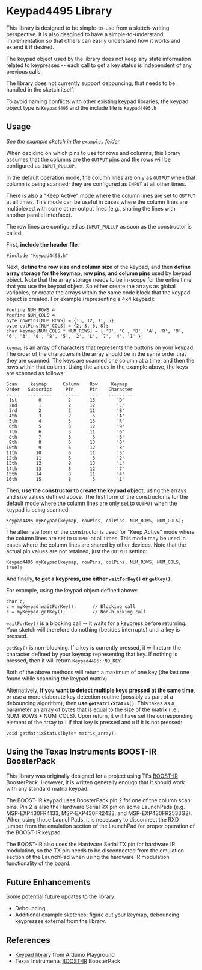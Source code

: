 Keypad4495 Library
====================

This library is designed to be simple-to-use from a sketch-writing perspective. It is also desgined to have a simple-to-understand implementation so that others can easily understand how it works and extend it if desired.

The keypad object used by the library does not keep any state information related to keypresses -- each call to get a key status is independent of any previous calls.

The library does not currently support debouncing; that needs to be handled in the sketch itself.

To avoid naming conflicts with other existing keypad libraries, the keypad object type is `Keypad4495` and the include file is `Keypad4495.h`

Usage
-----

*See the example sketch in the `examples` folder.*

When deciding on which pins to use for rows and columns, this library assumes that the columns are the `OUTPUT` pins and the rows will be configured as `INPUT_PULLUP`.

In the default operation mode, the column lines are only as `OUTPUT` when that column is being scanned; they are configured as `INPUT` at all other times.

 There is also a "Keep Active" mode where the column lines are set to `OUTPUT` at all times. This mode can be useful in cases where the column lines are multiplexed with some other output lines (e.g., sharing the lines with another parallel interface).

The row lines are configured as `INPUT_PULLUP` as soon as the constructor is called.

First, **include the header file**:

    #include "Keypad4495.h"

Next, **define the row size and column size** of the keypad, and then **define array storage for the keymap, row pins, and column pins** used by keypad object. Note that the array storage needs to be in-scope for the entire time that you use the keypad object. So either create the arrays as global variables, or create the arrays within the same code block that the keypad object is created. For example (representing a 4x4 keypad):

    #define NUM_ROWS 4
    #define NUM_COLS 4
    byte rowPins[NUM_ROWS] = {13, 12, 11, 5};
    byte colPins[NUM_COLS] = {2, 3, 6, 8};
    char keymap[NUM_COLS * NUM_ROWS] = { 'D', 'C', 'B', 'A', 'R', '9', '6', '3', '0', '8', '5', '2', 'L', '7', '4', '1' };

`keymap` is an array of characters that represents the buttons on your keypad. The order of the characters in the array should be in the same order that they are scanned. The keys are scanned one column at a time, and then the rows within that column. Using the values in the example above, the keys are scanned as follows:

    Scan     keymap      Column    Row     Keymap
    Order   Subscript     Pin      Pin    Character
    -----   ---------    ------    ---    ---------
     1st        0          2       13        'D'
     2nd        1          2       12        'C'
     3rd        2          2       11        'B'
     4th        3          2        5        'A'
     5th        4          3       13        'R'
     6th        5          3       12        '9'
     7th        6          3       11        '6'
     8th        7          3        5        '3'
     9th        8          6       13        '0'
    10th        9          6       12        '8'
    11th       10          6       11        '5'
    12th       11          6        5        '2'
    13th       12          8       13        'L'
    14th       13          8       12        '7'
    15th       14          8       11        '4'
    16th       15          8        5        '1'


Then, **use the constructor to create the keypad object**, using the arrays and size values defined above. The first form of the constructor is for the default mode where the column lines are only set to `OUTPUT` when the keypad is being scanned:

    Keypad4495 myKeypad(keymap, rowPins, colPins, NUM_ROWS, NUM_COLS);

The alternate form of the constructor is used for "Keep Active" mode where the column lines are set to `OUTPUT` at all times. This mode may be used in cases where the column lines are shared by other devices. Note that the actual pin values are not retained, just the `OUTPUT` setting: 

    Keypad4495 myKeypad(keymap, rowPins, colPins, NUM_ROWS, NUM_COLS, true);

And finally, **to get a keypress, use either `waitForKey()` or `getKey()`**.

For example, using the keypad object defined above:

    char c;
    c = myKeypad.waitForKey();      // Blocking call
    c = myKeypad.getKey();          // Non-blocking call

`waitForKey()` is a blocking call -- it waits for a keypress before returning. Your sketch will therefore do nothing (besides interrupts) until a key is pressed.

`getKey()` is non-blocking. If a key is currently pressed, it will return the character defined by your keymap representing that key. If nothing is pressed, then it will return `Keypad4495::NO_KEY`.

Both of the above methods will return a maximum of one key (the last one found while scanning the keypad matrix).

Alternatively, **if you want to detect multiple keys pressed at the same time**, or use a more elaborate key detection routine (possibly as part of a debouncing algorithm), then **use `getMatrixStatus()`**. This takes as a parameter an array of bytes that is equal to the size of the matrix (i.e., NUM_ROWS * NUM_COLS). Upon return, it will have set the corresponding element of the array to `1` if that key is pressed and `0` if it is not pressed:

    void getMatrixStatus(byte* matrix_array);

Using the Texas Instruments BOOST-IR BoosterPack
------------------------------------------------

This library was originally designed for a project using TI's [BOOST-IR][1] BoosterPack. However, it is written generally enough that it should work with any standard matrix keypad.

The BOOST-IR keypad uses BoosterPack pin 2 for one of the column scan pins. Pin 2 is also the Hardware Serial RX pin on some LaunchPads (e.g. MSP-EXP430FR4133, MSP-EXP430FR2433, and MSP-EXP430FR2533G2). When using those LaunchPads, it is necessary to disconnect the RXD jumper from the emulation section of the LaunchPad for proper operation of the BOOST-IR keypad.

The BOOST-IR also uses the Hardware Serial TX pin for hardware IR modulation, so the TX pin needs to be disconnected from the emulation section of the LaunchPad when using the hardware IR modulation functionality of the board.


Future Enhancements
-------------------

Some potential future updates to the library:

* Debouncing
* Additional example sketches: figure out your keymap, debouncing keypresses external from the library.


References
----------
+ [Keypad library][2] from Arduino Playground
+ Texas Instruments [BOOST-IR][1] BoosterPack

[1]:http://www.ti.com/tool/BOOST-IR
[2]:http://playground.arduino.cc/Code/Keypad
